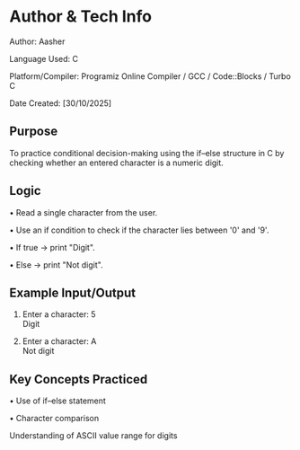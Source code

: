 # Author & Tech Info

Author: Aasher

Language Used: C

Platform/Compiler: Programiz Online Compiler / GCC / Code::Blocks / Turbo C

Date Created: [30/10/2025]

## Purpose

To practice conditional decision-making using the if–else structure in C by checking whether an entered character is a numeric digit.

## Logic

• Read a single character from the user.

• Use an if condition to check if the character lies between '0' and '9'.

• If true → print "Digit".

• Else → print "Not digit".

## Example Input/Output
1) Enter a character: 5  
   Digit

2) Enter a character: A  
   Not digit

## Key Concepts Practiced

• Use of if–else statement

• Character comparison

Understanding of ASCII value range for digits
